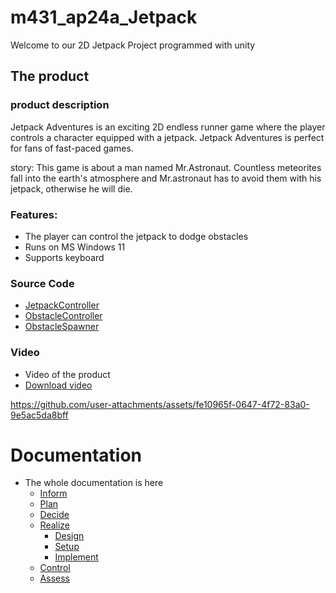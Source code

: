 # m431_ap24a_Jetpack
Welcome to our 2D Jetpack Project programmed with unity


## The product

### product description

Jetpack Adventures is an exciting 2D endless runner game where the player controls a character equipped with a jetpack.
Jetpack Adventures is perfect for fans of fast-paced games.

story: 
This game is about a man named Mr.Astronaut. Countless meteorites fall into the earth's atmosphere and Mr.astronaut has to avoid them with his jetpack, otherwise he will die.

### Features:

- The player can control the jetpack to dodge obstacles 
- Runs on MS Windows 11
- Supports keyboard

### Source Code

- [JetpackController](https://github.com/Ronnilants/m431_ap24a_Jetpack/blob/main/02_Jetpack/Assets/scripts/JetpackController.cs)
- [ObstacleController](https://github.com/Ronnilants/m431_ap24a_Jetpack/blob/main/02_Jetpack/Assets/scripts/ObstacleController.cs)
- [ObstacleSpawner](https://github.com/Ronnilants/m431_ap24a_Jetpack/blob/main/02_Jetpack/Assets/scripts/ObstacleSpawner.cs)

### Video 

- Video of the product
- [Download video](https://github.com/Ronnilants/m431_ap24a_Jetpack/blob/main/01_Documentation/02_Resources/video/jetpack-gameplay.mp4)

  

https://github.com/user-attachments/assets/fe10965f-0647-4f72-83a0-9e5ac5da8bff



# Documentation

- The whole documentation is here
    - [Inform](https://github.com/Ronnilants/m431_ap24a_Jetpack/blob/main/01_Documentation/01_IPERKA/01_Inform.md)
    - [Plan](https://github.com/Ronnilants/m431_ap24a_Jetpack/blob/main/01_Documentation/01_IPERKA/02_plan.md)
    - [Decide](https://github.com/Ronnilants/m431_ap24a_Jetpack/blob/main/01_Documentation/01_IPERKA/03_decide.md)
    - [Realize](https://github.com/Ronnilants/m431_ap24a_Jetpack/blob/main/01_Documentation/01_IPERKA/04_realize.md)
      - [Design](https://github.com/Ronnilants/m431_ap24a_Jetpack/blob/main/01_Documentation/01_IPERKA/04_realize.md#design)
      - [Setup](https://github.com/Ronnilants/m431_ap24a_Jetpack/blob/main/01_Documentation/01_IPERKA/04_realize.md#setup)
      - [Implement](https://github.com/Ronnilants/m431_ap24a_Jetpack/blob/main/01_Documentation/01_IPERKA/04_realize.md#implement)
    - [Control](https://github.com/Ronnilants/m431_ap24a_Jetpack/blob/main/01_Documentation/01_IPERKA/05_control.md)
    - [Assess](https://github.com/Ronnilants/m431_ap24a_Jetpack/blob/main/01_Documentation/01_IPERKA/06_assess.md)


  
        





